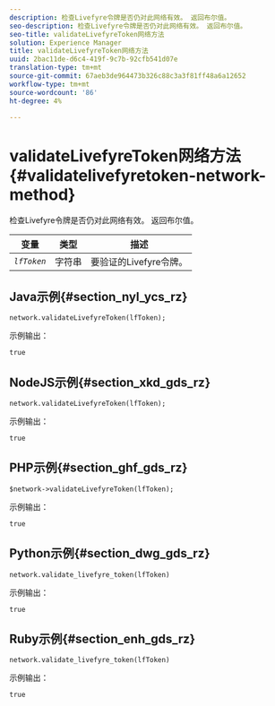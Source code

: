 ```yaml
---
description: 检查Livefyre令牌是否仍对此网络有效。 返回布尔值。
seo-description: 检查Livefyre令牌是否仍对此网络有效。 返回布尔值。
seo-title: validateLivefyreToken网络方法
solution: Experience Manager
title: validateLivefyreToken网络方法
uuid: 2bac11de-d6c4-419f-9c7b-92cfb541d07e
translation-type: tm+mt
source-git-commit: 67aeb3de964473b326c88c3a3f81ff48a6a12652
workflow-type: tm+mt
source-wordcount: '86'
ht-degree: 4%

---
```



# validateLivefyreToken网络方法{#validatelivefyretoken-network-method}

检查Livefyre令牌是否仍对此网络有效。 返回布尔值。

| 变量 | 类型 | 描述 |
|---|---|---|
| *`lfToken`* | 字符串 | 要验证的Livefyre令牌。 |

## Java示例{#section_nyl_ycs_rz}

```
network.validateLivefyreToken(lfToken); 
```

示例输出：

```
true 
```

## NodeJS示例{#section_xkd_gds_rz}

```
network.validateLivefyreToken(lfToken); 
```

示例输出：

```
true 
```

## PHP示例{#section_ghf_gds_rz}

```
$network->validateLivefyreToken(lfToken); 
```

示例输出：

```
true 
```

## Python示例{#section_dwg_gds_rz}

```
network.validate_livefyre_token(lfToken) 
```

示例输出：

```
true 
```

## Ruby示例{#section_enh_gds_rz}

```
network.validate_livefyre_token(lfToken) 
```

示例输出：

```
true 
```

